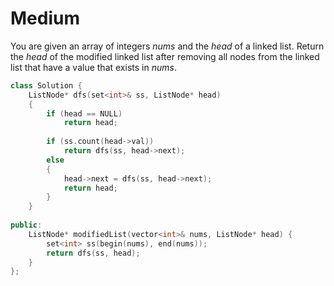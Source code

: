 # Medium

You are given an array of integers $nums$ and the $head$ of a linked list. Return the $head$ of the modified linked list after removing all nodes from the linked list that have a value that exists in $nums$.

```cpp
class Solution {
    ListNode* dfs(set<int>& ss, ListNode* head)
    {
        if (head == NULL)
            return head;
        
        if (ss.count(head->val))
            return dfs(ss, head->next);
        else
        {
            head->next = dfs(ss, head->next);
            return head;
        }
    }
    
public:
    ListNode* modifiedList(vector<int>& nums, ListNode* head) {
        set<int> ss(begin(nums), end(nums));
        return dfs(ss, head);
    }
};
```
